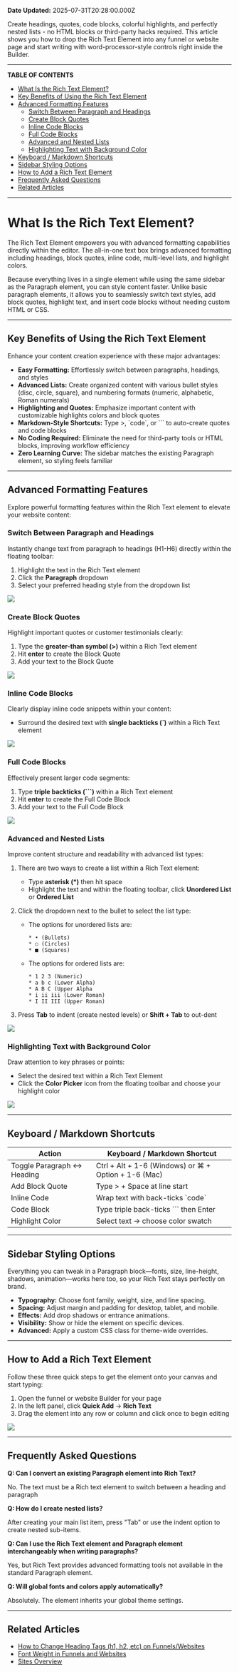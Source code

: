 **Date Updated:** 2025-07-31T20:28:00.000Z

Create headings, quotes, code blocks, colorful highlights, and perfectly nested lists - no HTML blocks or third-party hacks required. This article shows you how to drop the Rich Text Element into any funnel or website page and start writing with word-processor-style controls right inside the Builder.

---

**TABLE OF CONTENTS**

* [What Is the Rich Text Element?](#What-Is-the-Rich-Text-Element?)
* [Key Benefits of Using the Rich Text Element ](#Key-Benefits-of-Using-the-Rich-Text-Element%C2%A0)
* [Advanced Formatting Features](#Advanced-Formatting-Features)  
   * [Switch Between Paragraph and Headings](#Switch-Between-Paragraph-and-Headings)  
   * [Create Block Quotes](#Create-Block-Quotes)  
   * [Inline Code Blocks](#Inline-Code-Blocks)  
   * [Full Code Blocks](#Full-Code-Blocks)  
   * [Advanced and Nested Lists](#Advanced-and-Nested-Lists)  
   * [Highlighting Text with Background Color](#Highlighting-Text-with-Background-Color)
* [Keyboard / Markdown Shortcuts](#Keyboard-/-Markdown-Shortcuts)
* [Sidebar Styling Options](#Sidebar-Styling-Options)
* [How to Add a Rich Text Element](#How-to-Add-a-Rich-Text-Element)
* [Frequently Asked Questions](#Frequently-Asked-Questions)
* [Related Articles](#Related-Articles)

---

# **What Is the Rich Text Element?**

  
The Rich Text Element empowers you with advanced formatting capabilities directly within the editor. The all-in-one text box brings advanced formatting including headings, block quotes, inline code, multi-level lists, and highlight colors.

  
Because everything lives in a single element while using the same sidebar as the Paragraph element, you can style content faster. Unlike basic paragraph elements, it allows you to seamlessly switch text styles, add block quotes, highlight text, and insert code blocks without needing custom HTML or CSS.

---

## **Key Benefits of Using the Rich Text Element** 

  
Enhance your content creation experience with these major advantages:

  
* **Easy Formatting:** Effortlessly switch between paragraphs, headings, and styles
* **Advanced Lists:** Create organized content with various bullet styles (disc, circle, square), and numbering formats (numeric, alphabetic, Roman numerals)
* **Highlighting and Quotes:** Emphasize important content with customizable highlights colors and block quotes
* **Markdown-Style Shortcuts:** Type >, \`code\`, or \`\`\` to auto-create quotes and code blocks
* **No Coding Required:** Eliminate the need for third-party tools or HTML blocks, improving workflow efficiency
* **Zero Learning Curve:** The sidebar matches the existing Paragraph element, so styling feels familiar

---

## **Advanced Formatting Features**

  
Explore powerful formatting features within the Rich Text element to elevate your website content:
  
  
### **Switch Between Paragraph and Headings**

  
Instantly change text from paragraph to headings (H1-H6) directly within the floating toolbar:  
  
1. Highlight the text in the Rich Text element
2. Click the **Paragraph** dropdown
3. Select your preferred heading style from the dropdown list

  
![](https://s3.amazonaws.com/cdn.freshdesk.com/data/helpdesk/attachments/production/155050692767/original/YpE5Nj6LcxJumaDYcYj3C67JqP58IdQMdQ.png?1753906571)
  
  
### **Create Block Quotes**

  
Highlight important quotes or customer testimonials clearly:  
  
1. Type the **greater-than symbol (>)** within a Rich Text element
2. Hit **enter** to create the Block Quote
3. Add your text to the Block Quote

  
![](https://s3.amazonaws.com/cdn.freshdesk.com/data/helpdesk/attachments/production/155050693065/original/THdKO-sNXsXv2tY5EXePx_4mKuB_VPihqA.png?1753907220)
  
  
### **Inline Code Blocks**

  
Clearly display inline code snippets within your content:  
  
* Surround the desired text with **single backticks (\`)** within a Rich Text element

  
![](https://s3.amazonaws.com/cdn.freshdesk.com/data/helpdesk/attachments/production/155050693292/original/uVP3xWMcCWsHtWmo27qoF3Cb-p9RO5UCRQ.png?1753907762)
  
  
### **Full Code Blocks**

  
Effectively present larger code segments:  
  
1. Type **triple backticks (\`\`\`)** within a Rich Text element
2. Hit **enter** to create the Full Code Block
3. Add your text to the Full Code Block

  
![](https://s3.amazonaws.com/cdn.freshdesk.com/data/helpdesk/attachments/production/155050693393/original/J21l1gxYDkr462mjelXdZPouVgDFYxu-2w.png?1753907980)
  
  
### **Advanced and Nested Lists**

  
Improve content structure and readability with advanced list types:

  
1. There are two ways to create a list within a Rich Text element:  
    
   * Type **asterisk (\*)** then hit space  
   * Highlight the text and within the floating toolbar, click **Unordered List** or **Ordered List**
2. Click the dropdown next to the bullet to select the list type:  
    
   * The options for unordered lists are:  
         
         * • (Bullets)  
         * ○ (Circles)  
         * ■ (Squares)  
   * The options for ordered lists are:  
         
         * 1 2 3 (Numeric)  
         * a b c (Lower Alpha)  
         * A B C (Upper Alpha  
         * i ii iii (Lower Roman)  
         * I II III (Upper Roman)
3. Press **Tab** to indent (create nested levels) or **Shift + Tab** to out-dent

![](https://s3.amazonaws.com/cdn.freshdesk.com/data/helpdesk/attachments/production/155050693816/original/F7dJYAquvx0g7CuiAHzqMT8jNEW3rhippg.png?1753909108)
  
  
### **Highlighting Text with Background Color**

  
Draw attention to key phrases or points:  
  
* Select the desired text within a Rich Text Element
* Click the **Color Picker** icon from the floating toolbar and choose your highlight color

![](https://s3.amazonaws.com/cdn.freshdesk.com/data/helpdesk/attachments/production/155050693562/original/cI3rZZ7beCE6CXa4kWLKEH0Zk1g60fjTMg.png?1753908312)

---

## **Keyboard / Markdown Shortcuts**
  
  
| Action                     | Keyboard / Markdown Shortcut                         |
| -------------------------- | ---------------------------------------------------- |
| Toggle Paragraph ↔ Heading | Ctrl + Alt + 1-6 (Windows) or ⌘ + Option + 1-6 (Mac) |
| Add Block Quote            | Type \> \+ Space at line start                       |
| Inline Code                | Wrap text with back-ticks \`code\`                   |
| Code Block                 | Type triple back-ticks \`\`\` then Enter             |
| Highlight Color            | Select text → choose color swatch                    |

---

## **Sidebar Styling Options**

  
Everything you can tweak in a Paragraph block—fonts, size, line-height, shadows, animation—works here too, so your Rich Text stays perfectly on brand.  
  
* **Typography:** Choose font family, weight, size, and line spacing.
* **Spacing:** Adjust margin and padding for desktop, tablet, and mobile.
* **Effects:** Add drop shadows or entrance animations.
* **Visibility:** Show or hide the element on specific devices.
* **Advanced:** Apply a custom CSS class for theme-wide overrides.

---

## **How to Add a Rich Text Element**

  
Follow these three quick steps to get the element onto your canvas and start typing:  
  
1. Open the funnel or website Builder for your page
2. In the left panel, click **Quick Add** → **Rich Text**
3. Drag the element into any row or column and click once to begin editing

  
![](https://s3.amazonaws.com/cdn.freshdesk.com/data/helpdesk/attachments/production/155050693872/original/gbvm5Bsc0PBLnbFzPQPGvNNNCDY8t5_R8Q.png?1753909297)

---

## **Frequently Asked Questions**

  
**Q: Can I convert an existing Paragraph element into Rich Text?**

No. The text must be a Rich text element to switch between a heading and paragraph

  
**Q: How do I create nested lists?**

After creating your main list item, press "Tab" or use the indent option to create nested sub-items.

  
**Q: Can I use the Rich Text element and Paragraph element interchangeably when writing paragraphs?**

Yes, but Rich Text provides advanced formatting tools not available in the standard Paragraph element.

  
**Q: Will global fonts and colors apply automatically?**

Absolutely. The element inherits your global theme settings.

---

## **Related Articles**

  
* [How to Change Heading Tags (h1, h2, etc) on Funnels/Websites](https://help.gohighlevel.com/en/support/solutions/articles/48001192057)
* [Font Weight in Funnels and Websites](https://help.gohighlevel.com/en/support/solutions/articles/155000002772)
* [Sites Overview](https://help.gohighlevel.com/en/support/solutions/articles/155000001633)